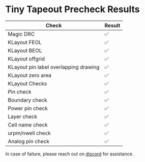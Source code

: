 # Tiny Tapeout Precheck Results

| Check | Result |
|-----------|--------|
| Magic DRC | ✅ |
| KLayout FEOL | ✅ |
| KLayout BEOL | ✅ |
| KLayout offgrid | ✅ |
| KLayout pin label overlapping drawing | ✅ |
| KLayout zero area | ✅ |
| KLayout Checks | ✅ |
| Pin check | ✅ |
| Boundary check | ✅ |
| Power pin check | ✅ |
| Layer check | ✅ |
| Cell name check | ✅ |
| urpm/nwell check | ✅ |
| Analog pin check | ✅ |

In case of failure, please reach out on [discord](https://tinytapeout.com/discord) for assistance.